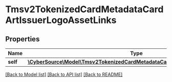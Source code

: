 # Tmsv2TokenizedCardMetadataCardArtIssuerLogoAssetLinks

## Properties
Name | Type | Description | Notes
------------ | ------------- | ------------- | -------------
**self** | [**\CyberSource\Model\Tmsv2TokenizedCardMetadataCardArtIssuerLogoAssetLinksSelf**](Tmsv2TokenizedCardMetadataCardArtIssuerLogoAssetLinksSelf.md) |  | [optional] 

[[Back to Model list]](../README.md#documentation-for-models) [[Back to API list]](../README.md#documentation-for-api-endpoints) [[Back to README]](../README.md)


